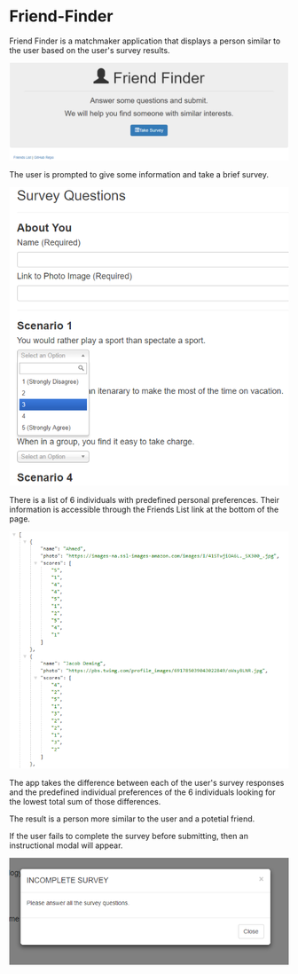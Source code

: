 # Friend-Finder
Friend Finder is a matchmaker application that displays a person similar to the user based on the user's survey results. 

![Home Page Image](app/public/images/home_page.PNG)

The user is prompted to give some information and take a brief survey.

![Survey Image](app/public/images/survey_questions.PNG)

There is a list of 6 individuals with predefined personal preferences. Their information is accessible through the Friends List link at the bottom of the page.

![Friends List Image](app/public/images/friends_list_data_json.PNG)

The app takes the difference between each of the user's survey responses and the predefined individual preferences of the 6 individuals looking for the lowest total sum of those differences.  

The result is a person more similar to the user and a potetial friend.

If the user fails to complete the survey before submitting, then an instructional modal will appear.

![Incomplete Survey Image](app/public/images/incomplete_survey_error_modal.PNG)